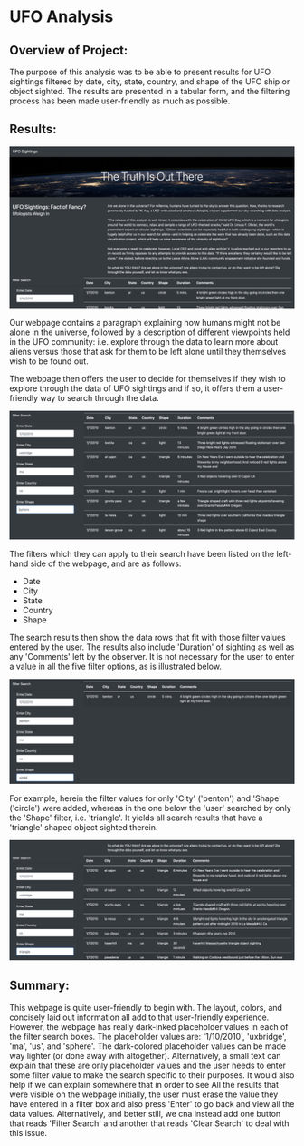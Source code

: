# UFO Analysis
## Overview of Project:
The purpose of this analysis was to be able to present results for UFO sightings filtered by date, city, state, country, and shape of the UFO ship or object sighted. The results are presented in a tabular form, and the filtering process has been made user-friendly as much as possible.

## Results:

![Webpage](https://github.com/SohaT7/UFOs/blob/main/static/images/webpage_1.png)

Our webpage contains a paragraph explaining how humans might not be alone in the universe, followed by a description of different viewpoints held in the UFO community: i.e. explore through the data to learn more about aliens versus those that ask for them to be left alone until they themselves wish to be found out.

The webpage then offers the user to decide for themselves if they wish to explore through the data of UFO sightings and if so, it offers them a user-friendly way to search through the data. 

![Filter Options](https://github.com/SohaT7/UFOs/blob/main/static/images/webpage_2.png)

The filters which they can apply to their search have been listed on the left-hand side of the webpage, and are as follows:

- Date
- City
- State
- Country
- Shape

The search results then show the data rows that fit with those filter values entered by the user. The results also include 'Duration' of sighting as well as any 'Comments' left by the observer.
It is not necessary for the user to enter a value in all the five filter options, as is illustrated below.

![Search results by 'City' and 'Shape'](https://github.com/SohaT7/UFOs/blob/main/static/images/city_shape.png)

For example, herein the filter values for only 'City' ('benton') and 'Shape' ('circle') were added, whereas in the one below the 'user' searched by only the 'Shape' filter, i.e. 'triangle'. It yields all search results that have a 'triangle' shaped object sighted therein. 

![Search results by 'Shape' only](https://github.com/SohaT7/UFOs/blob/main/static/images/shape.png)

## Summary:
This webpage is quite user-friendly to begin with. The layout, colors, and concisely laid out information all add to that user-friendly experience. However, the webpage has really dark-inked placeholder values in each of the filter search boxes. The placeholder values are: '1/10/2010', 'uxbridge', 'ma', 'us', and 'sphere'. The dark-colored placeholder values can be made way lighter (or done away with altogether). Alternatively, a small text can explain that these are only placeholder values and the user needs to enter some filter value to make the search specific to their purposes. It would also help if we can explain somewhere that in order to see All the results that were visible on the webpage initially, the user must erase the value they have entered in a filter box and also press 'Enter' to go back and view all the data values. Alternatively, and better still, we cna instead add one button that reads 'Filter Search' and another that reads 'Clear Search' to deal with this issue. 

